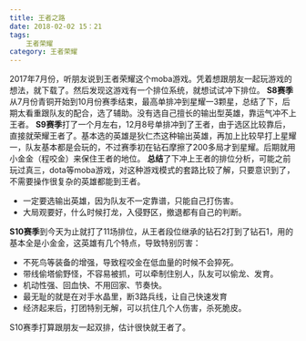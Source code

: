 ```yaml
---
title: 王者之路
date: 2018-02-02 15：21
tags: 
    王者荣耀
category: 王者荣耀
---
```


2017年7月份，听朋友说到王者荣耀这个moba游戏。凭着想跟朋友一起玩游戏的想法，就下载了。然后发现这游戏有一个排位系统，就想试试冲下排位。
**S8赛季**从7月份青铜开始到10月份赛季结束，最高单排冲到星耀一3颗星，总结了下，后期太看重跟队友的配合，选了辅助。没有选自己擅长的输出型英雄，靠运气冲不上王者。
**S9赛季**打了一个月左右，12月8号单排冲到了王者，由于选区比较靠后，直接就荣耀王者了。基本选的英雄是狄仁杰这种输出英雄，再加上比较早打上星耀一，队友基本都是会玩的，不过赛季初在钻石摩擦了200多局才到星耀。后期就用小金金（程咬金）来保住王者的地位。
**总结**了下冲上王者的排位分析，可能之前玩过真三，dota等moba游戏，对这种游戏模式的套路比较了解，只要意识到了，不需要操作很复杂的英雄都能到王者。
* 一定要选输出英雄，因为队友不一定靠谱，只能自己打伤害。
* 大局观要好，什么时候打龙，入侵野区，撤退都有自己的判断。

**S10赛季**到今天为止就打了11场排位，从王者段位继承的钻石2打到了钻石1，用的基本全是小金金，这英雄有几个特点，导致特别厉害：
* 不死鸟等装备的增强，导致程咬金在低血量的时候不会猝死。
* 带线偷塔偷野怪，不容易被抓，可以牵制住别人，队友可以偷龙、发育。
* 机动性强、回血快、不用回家、节奏快。
* 最无耻的就是在对手水晶里，断3路兵线，让自己快速发育
* 经济起来后，打团特别无解，可以抗住几个人伤害，杀死脆皮。

S10赛季打算跟朋友一起双排，估计很快就王者了。
